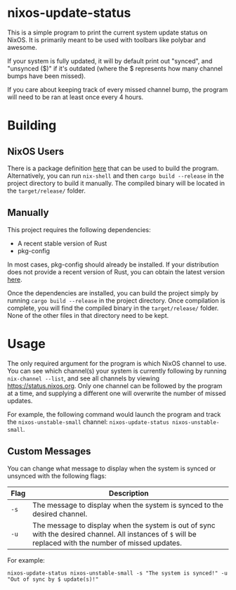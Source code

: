 # nixos-update-status

This is a simple program to print the current system update status on NixOS. It is primarily meant to be used with toolbars like polybar and awesome.

If your system is fully updated, it will by default print out "synced", and "unsynced ($)" if it's outdated (where the $ represents how many channel bumps have been missed).

If you care about keeping track of every missed channel bump, the program will need to be ran at least once every 4 hours.

# Building

## NixOS Users

There is a package definition [here](https://github.com/Acizza/nixos-config/blob/desktop/overlays/pkgs/nixos-update-status.nix) that can be used to build the program. Alternatively, you can run `nix-shell` and then `cargo build --release` in the project directory to build it manually. The compiled binary will be located in the `target/release/` folder.

## Manually

This project requires the following dependencies:

* A recent stable version of Rust
* pkg-config

In most cases, pkg-config should already be installed. If your distribution does not provide a recent version of Rust, you can obtain the latest version [here](https://rustup.rs/).

Once the dependencies are installed, you can build the project simply by running `cargo build --release` in the project directory. Once compilation is complete, you will find the compiled binary in the `target/release/` folder. None of the other files in that directory need to be kept.

# Usage

The only required argument for the program is which NixOS channel to use. You can see which channel(s) your system is currently following by running `nix-channel --list`, and see all channels by viewing https://status.nixos.org. Only one channel can be followed by the program at a time, and supplying a different one will overwrite the number of missed updates.

For example, the following command would launch the program and track the `nixos-unstable-small` channel:
`nixos-update-status nixos-unstable-small`.

## Custom Messages

You can change what message to display when the system is synced or unsynced with the following flags:

| Flag | Description |
| ---- | ----------- |
| `-s` | The message to display when the system is synced to the desired channel. |
| `-u` | The message to display when the system is out of sync with the desired channel. All instances of `$` will be replaced with the number of missed updates. |

For example:

`nixos-update-status nixos-unstable-small -s "The system is synced!" -u "Out of sync by $ update(s)!"`
